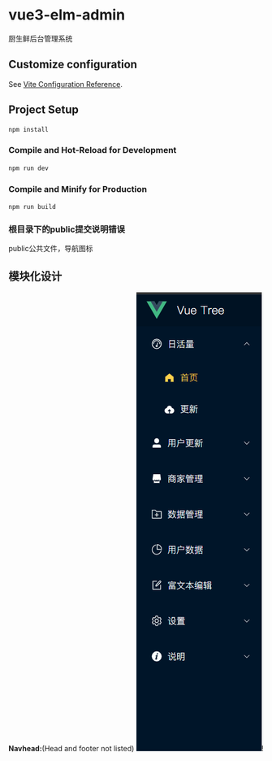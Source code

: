 # vue3-elm-admin

厨生鲜后台管理系统


## Customize configuration

See [Vite Configuration Reference](https://vitejs.dev/config/).

## Project Setup

```sh
npm install
```

### Compile and Hot-Reload for Development

```sh
npm run dev
```

### Compile and Minify for Production

```sh
npm run build
```
### 根目录下的public提交说明错误
public公共文件，导航图标

## 模块化设计
**Navhead:**(Head and footer not listed)
![侧边导航](/public/NavLeft.png)!
